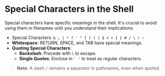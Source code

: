 
# Special Characters in the Shell

Special characters have specific meanings in the shell. It's crucial to avoid using them in filenames until you understand their implications:

- Special Characters: `& ; | * ? ' " [ ] ( ) $ < > { } # / \ ! ~`
- **Whitespace**: RETURN, SPACE, and TAB have special meanings.
- **Quoting Special Characters**:
  - **Backslash**: Precede with `\` to escape.
  - **Single Quotes**: Enclose in `' '` to treat as regular characters.
  
> **Note**: A slash `/` remains a separator in pathnames, even when quoted.

